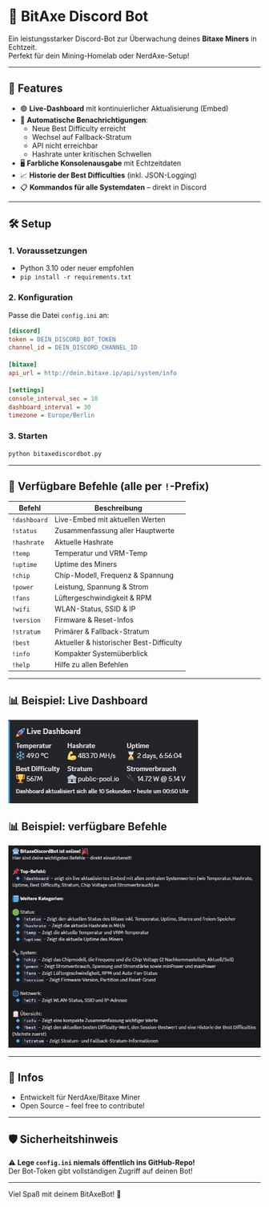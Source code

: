 # 🤖 BitAxe Discord Bot

Ein leistungsstarker Discord-Bot zur Überwachung deines **Bitaxe Miners** in Echtzeit.  
Perfekt für dein Mining-Homelab oder NerdAxe-Setup!

---

## 🚀 Features

- 🟢 **Live-Dashboard** mit kontinuierlicher Aktualisierung (Embed)
- 🔄 **Automatische Benachrichtigungen**:
  - Neue Best Difficulty erreicht
  - Wechsel auf Fallback-Stratum
  - API nicht erreichbar
  - Hashrate unter kritischen Schwellen
- 🖥 **Farbliche Konsolenausgabe** mit Echtzeitdaten
- 📈 **Historie der Best Difficulties** (inkl. JSON-Logging)
- 📋 **Kommandos für alle Systemdaten** – direkt in Discord

---

## 🛠 Setup

### 1. Voraussetzungen

- Python 3.10 oder neuer empfohlen
- `pip install -r requirements.txt`

### 2. Konfiguration

Passe die Datei `config.ini` an:

```ini
[discord]
token = DEIN_DISCORD_BOT_TOKEN
channel_id = DEIN_DISCORD_CHANNEL_ID

[bitaxe]
api_url = http://dein.bitaxe.ip/api/system/info

[settings]
console_interval_sec = 10
dashboard_interval = 30
timezone = Europe/Berlin
```

### 3. Starten

```bash
python bitaxediscordbot.py
```

---

## 💬 Verfügbare Befehle (alle per `!`-Prefix)

| Befehl       | Beschreibung |
|--------------|-------------|
| `!dashboard` | Live-Embed mit aktuellen Werten |
| `!status`    | Zusammenfassung aller Hauptwerte |
| `!hashrate`  | Aktuelle Hashrate |
| `!temp`      | Temperatur und VRM-Temp |
| `!uptime`    | Uptime des Miners |
| `!chip`      | Chip-Modell, Frequenz & Spannung |
| `!power`     | Leistung, Spannung & Strom |
| `!fans`      | Lüftergeschwindigkeit & RPM |
| `!wifi`      | WLAN-Status, SSID & IP |
| `!version`   | Firmware & Reset-Infos |
| `!stratum`   | Primärer & Fallback-Stratum |
| `!best`      | Aktueller & historischer Best-Difficulty |
| `!info`      | Kompakter Systemüberblick |
| `!help`      | Hilfe zu allen Befehlen |

---

## 📊 Beispiel: Live Dashboard

![Beispiel Embed](/screenshots/dashboard.png)

## 📊 Beispiel: verfügbare Befehle
![Befehlsübersicht](/screenshots/commands.png)

---

## 🧠 Infos

- Entwickelt für NerdAxe/Bitaxe Miner
- Open Source – feel free to contribute!

---

## 🛡 Sicherheitshinweis

⚠️ **Lege `config.ini` niemals öffentlich ins GitHub-Repo!**  
Der Bot-Token gibt vollständigen Zugriff auf deinen Bot!

---

Viel Spaß mit deinem BitAxeBot! 🥳
